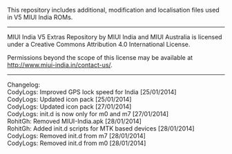 This repository includes additional, modification and localisation files used in V5 MIUI India ROMs.

---------------------------------------------------------------------------------------------

MIUI India V5 Extras Repository by MIUI India and MIUI Australia is licensed under a Creative Commons Attribution 4.0 International License.

Permissions beyond the scope of this license may be available at http://www.miui-india.in/contact-us/.

---------------------------------------------------------------------------------------------

Changelog:<br>
CodyLogs: Improved GPS lock speed for India [25/01/2014]<br>
CodyLogs: Updated icon pack [25/01/2014]<br>
CodyLogs: Updated icon pack [27/01/2014]<br>
CodyLogs: init.d is now only for m0 and m7 [27/01/2014]<br>
RohitGh: Removed MIUI-India.apk [28/01/2014]<br>
RohitGh: Added init.d scripts for MTK based devices [28/01/2014]<br>
CodyLogs: Removed init.d from m7 [28/01/2014]<br>
CodyLogs: Removed init.d from m0 [28/01/2014]<br>

